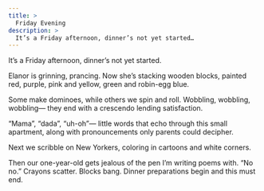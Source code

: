 ```yaml
---
title: >
  Friday Evening
description: >
  It’s a Friday afternoon, dinner’s not yet started…
---
```


It’s a Friday afternoon,
dinner’s not yet started.

Elanor is grinning,
prancing. Now she’s stacking
wooden blocks, painted red,
purple, pink and yellow,
green and robin-egg blue.

Some make dominoes, while
others we spin and roll.
Wobbling, wobbling, wobbling—
they end with a crescendo
lending satisfaction.

“Mama”, “dada”, “uh-oh”—
little words that echo
through this small apartment,
along with pronouncements
only parents could decipher.

Next we scribble on New
Yorkers, coloring in
cartoons and white corners.

Then our one-year-old gets
jealous of the pen I’m
writing poems with. “No no.”
Crayons scatter. Blocks bang.
Dinner preparations
begin and this must end.
